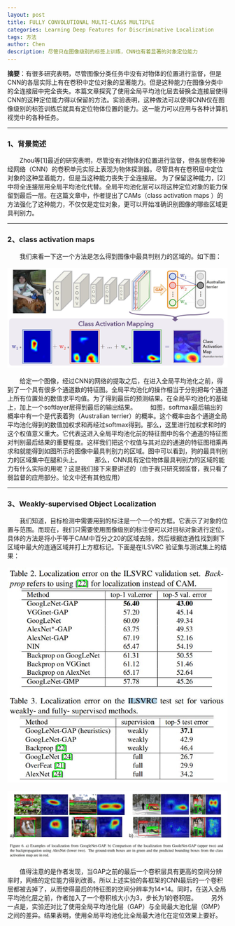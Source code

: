```yaml
---
layout: post
title: FULLY CONVOLUTIONAL MULTI-CLASS MULTIPLE
categories: Learning Deep Features for Discriminative Localization
tags: 方法
author: Chen
description: 尽管只在图像级别的标签上训练，CNN也有着显著的对象定位能力
---
```


**摘要**：有很多研究表明，尽管图像分类任务中没有对物体的位置进行监督，但是CNN的各层实际上有在卷积中定位对象的显著能力。但是这种能力在图像分类中的全连接层中完全丧失。本篇文章探究了使用全局平均池化层去替换全连接层使得CNN的这种定位能力得以保留的方法。实验表明，这种做法可以使得CNN仅在图像级别的标签训练后就具有定位物体位置的能力。这一能力可以应用与各种计算机视觉中的各种任务。

---

### 1、背景简述
&emsp;&emsp;Zhou等[1]最近的研究表明，尽管没有对物体的位置进行监督，但各层卷积神经网络（CNN）的卷积单元实际上表现为物体探测器。尽管具有在卷积层中定位对象的这种显着能力，但是当这种能力丧失于全连接层。 为了保留这种能力，[2]中将全连接层用全局平均池化代替。全局平均池化层可以将这种定位对象的能力保留到最后一层。在这篇文章中，作者提出了CAMs（class activation maps ）的方法强化了这种能力，不仅仅是定位对象，更可以开始准确识别图像的哪些区域更具判别力。

---

### 2、class activation maps
&emsp;&emsp;我们来看一下这一个方法是怎么得到图像中最具判别力的区域的。如下图：<br><br>
![CAMs模型](/assets/images/CNN_map/1.jpg)<br><br>
&emsp;&emsp;给定一个图像，经过CNN的网络的提取之后，在进入全局平均池化之前，得到了一个具有很多个通道数的特征图。全局平均池化的操作相当于分别把每个通道上所有位置处的数值求平均值。为了得到最后的预测结果。在全局平均池化的基础上，加上一个softlayer层得到最后的输出结果。
&emsp;&emsp;如图，softmax最后输出的概率中有一个是代表着狗（Australian terrier）的概率。这个概率由各个通道全局平均池化得到的数值加权求和再经过softmax得到。那么，这里进行加权求和时的这个权值意义重大。它代表这进入全局平均池化前的特征图中的各个通道的特征图对判别最后结果的重要程度。这样我们把这个权值与其对应的通道的特征图相乘再求和就能得到如图所示的图像中最具判别力的区域。图中可以看到，狗的最具判别力的区域集中在腿和头上。
&emsp;&emsp;那么，CNN具有定位物体最具判别力的区域的能力有什么实际的用呢？这是我们接下来要讲述的（由于我只研究弱监督，我只看了弱监督的应用部分。论文中还有其他应用）

---

### 3、Weakly-supervised Object Localization
&emsp;&emsp;我们知道，目标检测中需要用到的标注是一个一个的方框。它表示了对象的位置与范围。而现在，我们只需要使用图像级别的标注便可以对目标对象进行定位。具体的方法是将小于等于CAM中百分之20的区域去除，然后根据连通性找到剩下区域中最大的连通区域并打上方框标记。下面是在ILSVRC 验证集与测试集上的结果：<br><br>
![结果1](/assets/images/CNN_map/3.jpg)<br><br>
![结果2](/assets/images/CNN_map/4.jpg)<br><br>
&emsp;&emsp;值得注意的是作者发现，当GAP之前的最后一个卷积层具有更高的空间分辨率时，网络的定位能力得到改善。所以上述实验的各框架的CNN最后的一个卷积层都被去掉了，从而使得最后的特征图的空间分辨率为14*14。同时，在送入全局平均池化层之前，作者加入了一个卷积核大小为3，步长为1的卷积层。
&emsp;&emsp;另外一点是，实验还对比了使用全局平均池化层（GAP）与全局最大池化层（GMP）之间的差异。结果表明，使用全局平均池化比全局最大池化在定位效果上要好。
